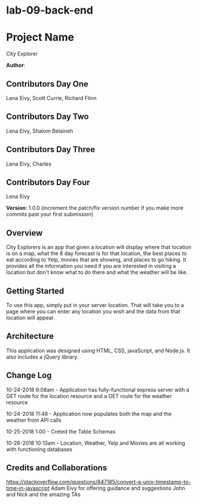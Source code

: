 # lab-09-back-end

# Project Name
City Explorer

**Author**: 
## Contributors Day One
Lena Eivy, Scott Currie, Richard Flinn

## Contributors Day Two
Lena Eivy, Shalom Belaineh

## Contributors Day Three
Lena Eivy, Charles

## Contributors Day Four
Lena Eivy

**Version**: 1.0.0 (increment the patch/fix version number if you make more commits past your first submission)

## Overview
City Explorers is an app that given a location will display where that location is on a map, what the 8 day forecast is for that location, the best places to eat according to Yelp, movies that are showing, and places to go hiking. It provides all the information you need if you are interested in visiting a location but don't know what to do there and what the weather will be like.

## Getting Started
To use this app, simply put in your server location. That will take you to a page where you can enter any location you wish and the data from that location will appear.

## Architecture
This application was designed using HTML, CSS, javaScript, and Node.js. It also includes a jQuery library.

## Change Log
10-24-2018 9:08am - Application has fully-functional express server with a GET route for the location resource and a GET route for the weather resource

10-24-2018 11:48 - Application now populates both the map and the weather from API calls

10-25-2018 1:00 - Creted the Table Schemas

10-26-2018 10:13am - Location, Weather, Yelp and Movies are all working with functioning databases

## Credits and Collaborations
https://stackoverflow.com/questions/847185/convert-a-unix-timestamp-to-time-in-javascript
Adam Eivy for offering guidance and suggestions
John and Nick and the amazing TAs